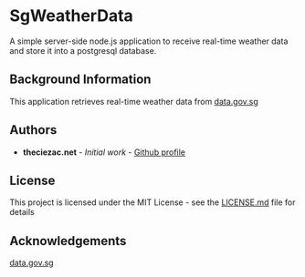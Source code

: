 # SgWeatherData
A simple server-side node.js application to receive real-time weather data and store it into a postgresql database.

## Background Information
This application retrieves real-time weather data from [data.gov.sg](https://data.gov.sg/dataset/realtime-weather-readings)

## Authors

* **theciezac.net** - *Initial work* - [Github profile](https://github.com/theciezac)

## License
This project is licensed under the MIT License - see the [LICENSE.md](LICENSE.md) file for details

## Acknowledgements
[data.gov.sg](https://data.gov.sg/dataset/realtime-weather-readings)

